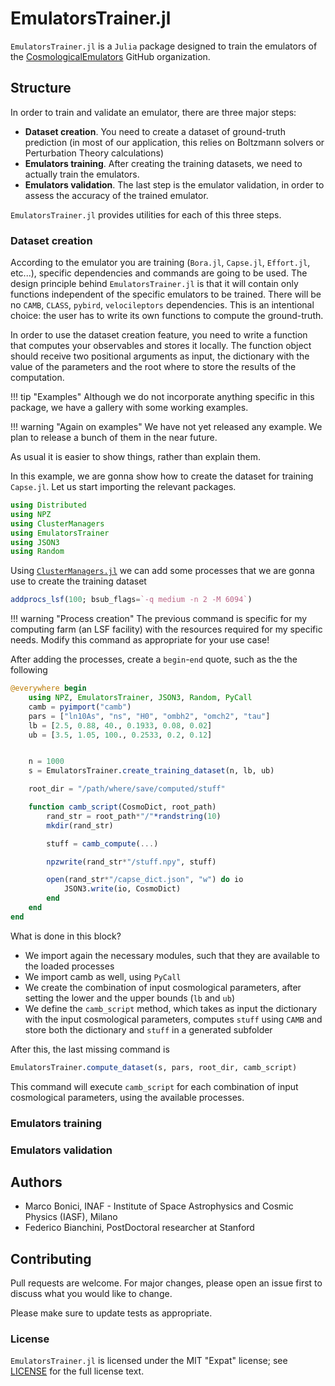 # EmulatorsTrainer.jl

`EmulatorsTrainer.jl` is a `Julia` package designed to train the emulators of the [CosmologicalEmulators](https://github.com/CosmologicalEmulators) GitHub organization.

## Structure

In order to train and validate an emulator, there are three major steps:

- **Dataset creation**. You need to create a dataset of ground-truth prediction (in most of our application, this relies on Boltzmann solvers or Perturbation Theory calculations)
- **Emulators training**. After creating the training datasets, we need to actually train the emulators.
- **Emulators validation**. The last step is the emulator validation, in order to assess the accuracy of the trained emulator.

`EmulatorsTrainer.jl` provides utilities for each of this three steps.

### Dataset creation

According to the emulator you are training (`Bora.jl`, `Capse.jl`, `Effort.jl`, etc...), specific dependencies and commands are going to be used. The design principle behind `EmulatorsTrainer.jl` is that it will contain only functions independent of the specific emulators to be trained. There will be no `CAMB`, `CLASS`, `pybird`, `velocileptors` dependencies. This is an intentional choice: the user has to write its own functions to compute the ground-truth.

In order to use the dataset creation feature, you need to write a function that computes your observables and stores it locally. The function object should receive two positional arguments as input, the dictionary with the value of the parameters and the root where to store the results of the computation.



!!! tip "Examples"
    Although we do not incorporate anything specific in this package, we have a gallery with some working examples.

!!! warning "Again on examples"
    We have not yet released any example. We plan to release a bunch of them in the near future.

As usual it is easier to show things, rather than explain them.

In this example, we are gonna show how to create the dataset for training `Capse.jl`. Let us start importing the relevant packages.

```julia
using Distributed
using NPZ
using ClusterManagers
using EmulatorsTrainer
using JSON3
using Random
```

Using [`ClusterManagers.jl`](https://github.com/JuliaParallel/ClusterManagers.jl) we can add some processes that we are gonna use to create the training dataset

```julia
addprocs_lsf(100; bsub_flags=`-q medium -n 2 -M 6094`)
```

!!! warning "Process creation"
    The previous command is specific for my computing farm (an LSF facility) with the resources required for my specific needs. Modify this command as appropriate for your use case!

After adding the processes, create a `begin`-`end` quote, such as the the following

```julia
@everywhere begin
    using NPZ, EmulatorsTrainer, JSON3, Random, PyCall
    camb = pyimport("camb")
    pars = ["ln10As", "ns", "H0", "ombh2", "omch2", "tau"]
    lb = [2.5, 0.88, 40., 0.1933, 0.08, 0.02]
    ub = [3.5, 1.05, 100., 0.2533, 0.2, 0.12]


    n = 1000
    s = EmulatorsTrainer.create_training_dataset(n, lb, ub)

    root_dir = "/path/where/save/computed/stuff"

    function camb_script(CosmoDict, root_path)
        rand_str = root_path*"/"*randstring(10)
        mkdir(rand_str)

        stuff = camb_compute(...)

        npzwrite(rand_str*"/stuff.npy", stuff)

        open(rand_str*"/capse_dict.json", "w") do io
            JSON3.write(io, CosmoDict)
        end
    end
end
```

What is done in this block?

- We import again the necessary modules, such that they are available to the loaded processes
- We import camb as well, using `PyCall`
- We create the combination of input cosmological parameters, after setting the lower and the upper bounds (`lb` and `ub`)
- We define the `camb_script` method, which takes as input the dictionary with the input cosmological parameters, computes `stuff` using `CAMB` and store both the dictionary and `stuff` in a generated subfolder

After this, the last missing command is

```julia
EmulatorsTrainer.compute_dataset(s, pars, root_dir, camb_script)
```

This command will execute `camb_script` for each combination of input cosmological parameters, using the available processes.

### Emulators training

### Emulators validation

## Authors

- Marco Bonici, INAF - Institute of Space Astrophysics and Cosmic Physics (IASF), Milano
- Federico Bianchini, PostDoctoral researcher at Stanford

## Contributing

Pull requests are welcome. For major changes, please open an issue first to discuss what you would like to change.

Please make sure to update tests as appropriate.

### License

`EmulatorsTrainer.jl` is licensed under the MIT "Expat" license; see
[LICENSE](https://github.com/CosmologicalEmulators/EmulatorsTrainer.jl/blob/main/LICENSE) for
the full license text.
